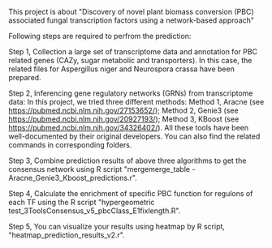 This project is about "Discovery of novel plant biomass conversion (PBC) associated fungal transcription factors using a network-based approach"

Following steps are required to perfrom the prediction:

Step 1, Collection a large set of transcriptome data and annotation for PBC related genes (CAZy, sugar metabolic and transporters). In this case, the related files for Aspergillus niger and Neurospora crassa have been prepared.


Step 2, Inferencing gene regulatory networks (GRNs) from transcriptome data:
    In this project, we tried three different methods: Method 1, Aracne  (see https://pubmed.ncbi.nlm.nih.gov/27153652/);  Method 2, Genie3 (see https://pubmed.ncbi.nlm.nih.gov/20927193/); 
    Method 3, KBoost (see https://pubmed.ncbi.nlm.nih.gov/34326402/). All these tools have been well-documented by their original developers. You can also find the related commands in corresponding folders. 

Step 3, Combine prediction results of above three algorithms to get the consensus network using R script "mergemerge_table - Aracne_Genie3_Kboost_predictions.r".   

Step 4, Calculate the enrichment of specific PBC function for regulons of each TF using the R script "hypergeometric test_3ToolsConsensus_v5_pbcClass_E1fixlength.R".

Step 5, You can visualize your results using heatmap by R script, "heatmap_prediction_results_v2.r".
